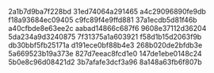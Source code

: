 2a1b7d9ba7f228bd
31ed74064a291465
a4c29096890fe9db
f18a93684ec09405
c9fc89f4e9ffd881
37a1ecdb5d81f46b
a40cfbde8e63ee2c
aabad14866c687f6
9608e37112d36204
5da234a9d3240875
7f31375a1a603921
f58d1b15d2063f9b
db30bbf5fb25171a
d191ece0bf88b4e3
268b020de2bfdb3e
5a669523b19a373e
827d7eeac8fcd1e0
147de1ebe0148c24
5b0e8c96d08421d2
3b7afafe3dcf3a96
8a148a63fb6f807b

